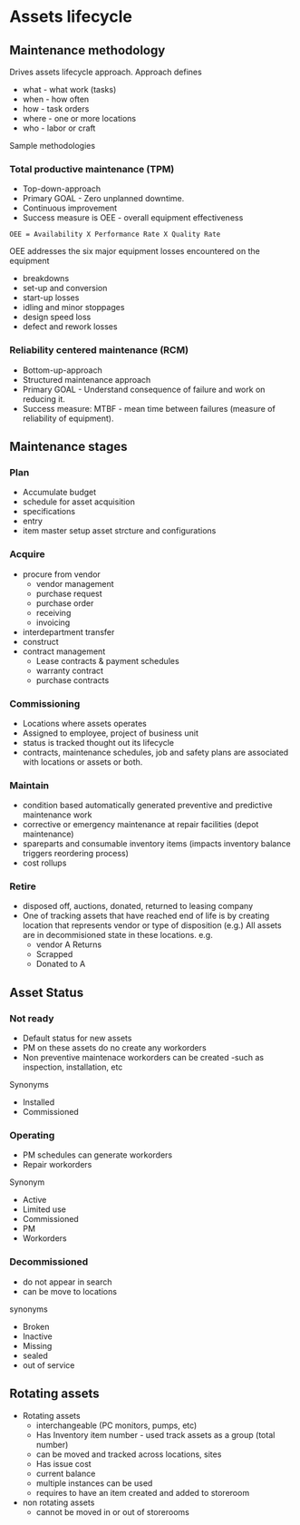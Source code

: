 # Assets lifecycle

## Maintenance methodology
Drives assets lifecycle approach. 
Approach defines 
- what - what work (tasks)
- when - how often
- how - task orders
- where - one or more locations
- who - labor or craft

Sample methodologies 

### Total productive maintenance (TPM)
- Top-down-approach
- Primary GOAL - Zero unplanned downtime.
- Continuous improvement
- Success measure is OEE - overall equipment effectiveness

`OEE = Availability X Performance Rate X Quality Rate`

OEE addresses the six major equipment losses encountered on the equipment 
- breakdowns
- set-up and conversion
- start-up losses
- idling and minor stoppages
- design speed loss
- defect and rework losses

### Reliability centered maintenance (RCM)
- Bottom-up-approach
- Structured maintenance approach
- Primary GOAL - Understand consequence of failure and work on reducing it.
- Success measure: MTBF - mean time between failures (measure of reliability of equipment).



## Maintenance stages
### Plan
- Accumulate budget
- schedule for asset acquisition
- specifications
- entry
- item master setup asset strcture and configurations

### Acquire
- procure from vendor
    - vendor management
    - purchase request
    - purchase order
    - receiving
    - invoicing
- interdepartment transfer
- construct
- contract management
    - Lease contracts & payment schedules
    - warranty contract
    - purchase contracts

### Commissioning
- Locations where assets operates
- Assigned to employee, project of business unit
- status is tracked thought out its lifecycle
- contracts, maintenance schedules, job and safety plans are associated with locations or assets or both.

### Maintain

- condition based automatically generated preventive and predictive maintenance work
- corrective or emergency maintenance at repair facilities (depot maintenance)
- spareparts and consumable inventory items (impacts inventory balance triggers reordering process)
- cost rollups

### Retire
- disposed off, auctions, donated, returned to leasing company
- One of tracking assets that have reached end of life is by creating location that represents vendor or type of disposition (e.g.) All assets are in decommisioned state in these locations. e.g.
    - vendor A Returns
    - Scrapped 
    - Donated to A


## Asset Status
### Not ready 
 - Default status for new assets
 - PM on these assets do no create any workorders
 - Non preventive maintenace workorders can be created -such as inspection, installation, etc

Synonyms
- Installed
- Commissioned

### Operating
- PM schedules can generate workorders
- Repair workorders

Synonym
- Active
- Limited use
- Commissioned
- PM
- Workorders

### Decommissioned
- do not appear in search
- can be move to locations

synonyms
- Broken
- Inactive
- Missing
- sealed
- out of service


## Rotating assets
- Rotating assets 
    - interchangeable (PC monitors, pumps, etc)
    - Has Inventory item number - used track assets as a group (total number)
    - can be moved and tracked across locations, sites
    - Has issue cost
    - current balance
    - multiple instances can be used
    - requires to have an item created and added to storeroom
- non rotating assets
    - cannot be moved in or out of storerooms
